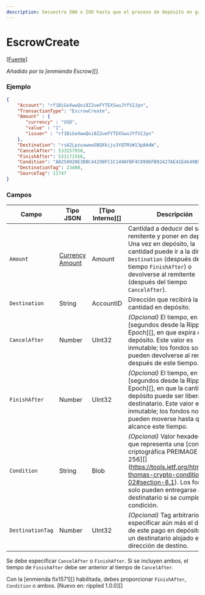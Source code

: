 ```yaml
---
description: Secuestra XAH o IOU hasta que el proceso de depósito en garantía finalice o sea cancelado.
---
```


# EscrowCreate

\[[Fuente](https://github.com/Xahau/xahaud/blob/dev/src/ripple/app/tx/impl/URIToken.cpp)]

_Añadido por la \[enmienda Escrow]\[]._

### Ejemplo

```json
{
    "Account": "rf1BiGeXwwQoi8Z2ueFYTEXSwuJYfV2Jpn",
    "TransactionType": "EscrowCreate",
    "Amount" : {
       "currency" : "USD",
       "value" : "1",
       "issuer" : "rf1BiGeXwwQoi8Z2ueFYTEXSwuJYfV2Jpn"
    },
    "Destination": "rsA2LpzuawewSBQXkiju3YQTMzW13pAAdW",
    "CancelAfter": 533257958,
    "FinishAfter": 533171558,
    "Condition": "A0258020E3B0C44298FC1C149AFBF4C8996FB92427AE41E4649B934CA495991B7852B855810100",
    "DestinationTag": 23480,
    "SourceTag": 11747
}
```

### Campos

| Campo            | Tipo JSON                                                                                                                          | \[Tipo Interno]\[] | Descripción                                                                                                                                                                                                                            |
| ---------------- | ---------------------------------------------------------------------------------------------------------------------------------- | ------------------- | -------------------------------------------------------------------------------------------------------------------------------------------------------------------------------------------------------------------------------------- |
| `Amount`         | [Currency Amount](https://docs.xahau.network/technical/protocol-reference/data-types/currency-formats#specifying-currency-amounts) | Amount              | Cantidad a deducir del saldo del remitente y poner en depósito. Una vez en depósito, la cantidad puede ir a la dirección `Destination` (después del tiempo `FinishAfter`) o devolverse al remitente (después del tiempo `CancelAfter`).                   |
| `Destination`    | String                                                                                                                             | AccountID           | Dirección que recibirá la cantidad en depósito.                                                                                                                                                                                                    |
| `CancelAfter`    | Number                                                                                                                             | UInt32              | _(Opcional)_ El tiempo, en \[segundos desde la Ripple Epoch]\[], en que expira este depósito. Este valor es inmutable; los fondos solo pueden devolverse al remitente después de este tiempo.                                                       |
| `FinishAfter`    | Number                                                                                                                             | UInt32              | _(Opcional)_ El tiempo, en \[segundos desde la Ripple Epoch]\[], en que la cantidad en depósito puede ser liberada al destinatario. Este valor es inmutable; los fondos no pueden moverse hasta que se alcance este tiempo.                                  |
| `Condition`      | String                                                                                                                             | Blob                | _(Opcional)_ Valor hexadecimal que representa una \[condición criptográfica PREIMAGE-SHA-256]\[](https://tools.ietf.org/html/draft-thomas-crypto-conditions-02#section-8.1). Los fondos solo pueden entregarse al destinatario si se cumple esta condición. |
| `DestinationTag` | Number                                                                                                                             | UInt32              | _(Opcional)_ Tag arbitrario para especificar aún más el destino de este pago en depósito, como un destinatario alojado en la dirección de destino.                                                                                        |

Se debe especificar `CancelAfter` o `FinishAfter`. Si se incluyen ambos, el tiempo de `FinishAfter` debe ser anterior al tiempo de `CancelAfter`.

Con la \[enmienda fix1571]\[] habilitada, debes proporcionar `FinishAfter`, `Condition` o ambos. \[Nuevo en: rippled 1.0.0]\[]

